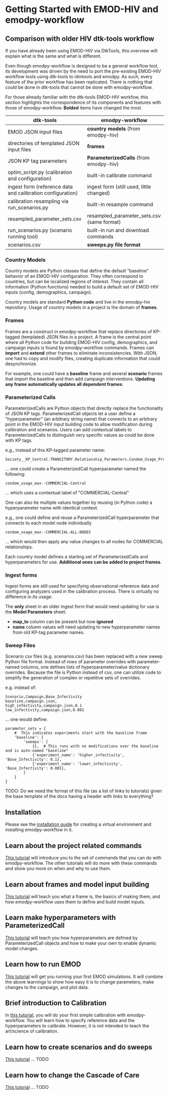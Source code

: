 # Getting Started with EMOD-HIV and emodpy-workflow

## **Comparison with older HIV dtk-tools workflow**

If you have already been using EMOD-HIV via DtkTools, this overview will explain
what is the same and what is different.


Even though emodpy-workflow is designed to be a general workflow tool, its development was driven by the need to 
port the pre-existing EMOD-HIV workflow tools using dtk-tools to idmtools and emodpy. As such, every feature of 
the prior workflow has been replicated. There is nothing that could be done in dtk-tools that cannot be done with 
emodpy-workflow.

For those already familiar with the dtk-tools EMOD-HIV workfow, this section highlights the correspondence of its 
components and features with those of emodpy-workflow. **Bolded** items have changed the most.


| dtk-tools | emodpy-workflow |
| --- | --- |
| EMOD JSON input files | **country models** (from emodpy-hiv) |
| directories of templated JSON input files | **frames** |
| JSON KP tag parameters | **ParameterizedCalls** (from emodpy-hiv) |
| optim_script.py (calibration and configuration) | built-in calibrate command |
| ingest form (reference data and calibration configuration) | ingest form (still used, little changed) |
| calibration resampling via run_scenarios.py | built-in resample command |
| resampled_parameter_sets.csv | resampled_parameter_sets.csv (same format) |
| run_scenarios.py (scenario running tool) | built-in run and download commands |
| scenarios.csv | **sweeps.py file format** |

### Country Models

Country models are Python classes that define the default "baseline" behavior of an EMOD-HIV configuration. They often 
correspond to countries, but can be localized regions of interest. They contain all information (Python functions) 
needed to build a default set of EMOD-HIV inputs (config, demographics, campaign).

Country models are standard **Python code** and live in the emodpy-hiv repository. Usage of country models in a project
is the domain of **frames**.

### Frames

Frames are a construct in emodpy-workflow that replace directories of KP-tagged (templated) JSON files in a project. A 
frame is the central point where all Python code for building EMOD-HIV config, demographics, and campaign inputs is
found by emodpy-workflow commands. Frames can **import** and **extend** other frames to eliminate inconsistencies. With
JSON, one had to copy and modify files, creating duplicate information that could desynchronize.

For example, one could have a **baseline** frame and several **scenario** frames that import the baseline and then add 
campaign interventions. **Updating any frame automatically updates all dependent frames**.

### Parameterized Calls

ParameterizedCalls are Python objects that directly replace the functionality of JSON KP tags. ParameterizedCall 
objects let a user define a "hyperparameter" (an arbitrary string name) that connects to an arbitrary point in the 
EMOD-HIV input building code to allow modification during calibration and scenarios. Users can add contextual labels to
ParameterizedCalls to distinguish very specific values as could be done with KP tags.

e.g., instead of this KP-tagged parameter name:

```
Society__KP_Central.TRANSITORY.Relationship_Parameters.Condom_Usage_Probability.Max 
```

... one could create a ParameterizedCall hyperparameter named the following:

```
condom_usage_max--COMMERCIAL-Central
```

... which uses a contextual label of "COMMERCIAL-Central"

One can also tie multiple values together by reusing (in Python code) a hyperparameter name with identical context.

e.g., one could define and reuse a ParameterizedCall hyperparameter that connects to each model node individually

```
condom_usage_max--COMMERCIAL-ALL-NODES
```

... which would then apply any value changes to all nodes for COMMERCIAL relationships.

Each country model defines a starting set of ParameterizedCalls and hyperparameters for use. **Additional ones can be 
added to project frames**.

### Ingest forms

Ingest forms are still used for specifying observational reference data and configuring analyzers used in the
calibration process. There is virtually no difference in its usage.

The **only** sheet in an older ingest form that would need updating for use is the  **Model Parameters** sheet:

- **map_to** column can be present but now **ignored**
- **name** column values will need updating to new hyperparameter names from old KP-tag parameter names.

### Sweep Files

Scenario csv files (e.g. scenarios.csv) has been replaced with a new sweep Python file format. Instead of rows of
parameter overrides with parameter-named columns, one defines lists of hyperparameter/value dictionary overrides.
Because the file is Python instead of csv, one can utilize code to simplify the generation of complex or repetitive
sets of overrides.

e.g. instead of:
```
Scenario,Campaign,Base_Infectivity
baseline,campaign.json,
high_infectivity,campaign.json,0.1
low_infectivity,campaign.json,0.001
```

... one would define:
```
parameter_sets = {
    #  This indicates experiments start with the baseline frame
    'baseline': {
        'sweeps': [
            {},  # This runs with no modifications over the baseline and is auto-named "baseline"
            {'experiment_name': 'higher_infectivity', 'Base_Infectivity': 0.1},
            {'experiment_name': 'lower_infectivity', 'Base_Infectivity': 0.001},
        ]
    }
}
```

TODO: Do we need the format of this file (as a list of links to tutorials) given the base template of the docs having
a header with links to everything?

## Installation

Please see the [installation guide](../installation.md) for creating a virtual environment and installing emodpy-workflow in it.


## Learn about the project related commands

[This tutorial](project_related_commands.md) will introduce you to the set of commands that you can do with emodpy-workflow.
The other tutorials will do more with these commands and show you more on when and why to use them.

## Learn about frames and model input building
[This tutorial](using_frames) will teach you what a frame is, the basics of making them, and how emodpy-workflow uses
them to define and build model inputs.

## Learn make hyperparameters with ParameterizedCall

[This tutorial](using_parameterized_calls.md) will teach you how hyperparameters are defined by ParameterizedCall 
objects and how to make your own to enable dynamic model changes.

## Learn how to run EMOD

[This tutorial](running_emod.md) will get you running your first EMOD simulations.  It will combine the above learnings
to show how easy it is to change parameters, make changes to the campaign, and plot data.

## Brief introduction to Calibration

In [this tutorial](calibration_intro.md), you will do your first simple calibration with emodpy-workflow.
You will learn how to specify reference data and the hyperparameters to calibrate.  However, it is
not intended to teach the art/science of calibration.

## Learn how to create scenarios and do sweeps

[This tutorial](scenarios_and_sweeps.md) ... TODO

## Learn how to change the Cascade of Care

[This tutorial](changing_the_cascade_of_care.md) ... TODO
